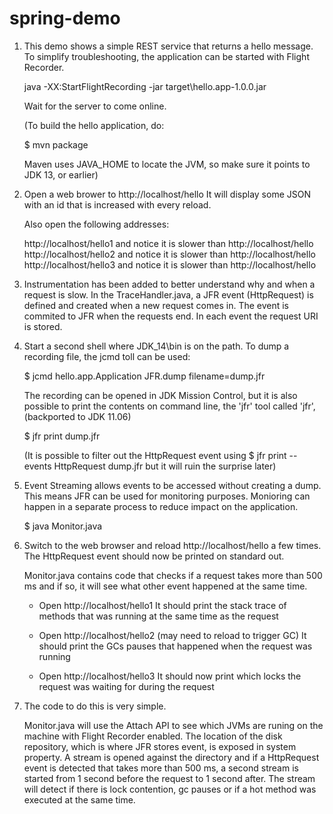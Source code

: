 # spring-demo

1. This demo shows a simple REST service that returns a hello message.
   To simplify troubleshooting, the application can be started
   with Flight Recorder.

   java -XX:StartFlightRecording -jar target\hello.app-1.0.0.jar

   Wait for the server to come online.

   (To build the hello application, do:
   
   $ mvn package 
   
   Maven uses JAVA_HOME to locate the JVM, so make sure
   it points to JDK 13, or earlier)

2. Open a web brower to http://localhost/hello
   It will display some JSON with an id that is
   increased with every reload.

   Also open the following addresses:

   http://localhost/hello1 and notice it is slower than http://localhost/hello
   http://localhost/hello2 and notice it is slower than http://localhost/hello
   http://localhost/hello3 and notice it is slower than http://localhost/hello


3. Instrumentation has been added to better understand why and when a request
   is slow. In the TraceHandler.java, a JFR event (HttpRequest) is defined and 
   created when a new request comes in. The event is commited to JFR when the
   requests end. In each event the request URI is stored.

4. Start a second shell where JDK_14\bin is on the path. To dump a recording file, 
   the jcmd toll can be used:

   $ jcmd hello.app.Application JFR.dump filename=dump.jfr

   The recording can be opened in JDK Mission Control, but it is also possible to
   print the contents on command line, the 'jfr' tool called 'jfr', 
   (backported to JDK 11.06)

   $ jfr print dump.jfr

   (It is possible to filter out the HttpRequest event using 
   $ jfr print --events HttpRequest dump.jfr
   but it will ruin the surprise later)

5. Event Streaming allows events to be accessed without creating a dump.
   This means JFR can be used for monitoring purposes. Monioring can happen in 
   a separate process to reduce impact on the application.

   $ java Monitor.java

6. Switch to the web browser and reload http://localhost/hello a few times.
   The HttpRequest event should now be printed on standard out.

   Monitor.java contains code that checks if a request takes more than 500 ms
   and if so, it will see what other event happened at the same time.

   - Open http://localhost/hello1
     It should print the stack trace of  methods that was running
     at the same time as the request

   - Open http://localhost/hello2 (may need to reload to trigger GC)
     It should print the GCs pauses that happened when the request was running

   - Open http://localhost/hello3
     It should now print which locks the request was waiting for during the request

7. The code to do this is very simple.

   Monitor.java will use the Attach API to see which JVMs are runing on the machine
   with Flight Recorder enabled. The location of the disk repository, which is where JFR
   stores event, is exposed in system property. A stream is opened against the
   directory and if a HttpRequest event is detected that takes more than 500 ms,
   a second stream is started from 1 second before the request to 1 second after.
   The stream will detect if there is lock contention, gc pauses or if a hot
   method was executed at the same time.
